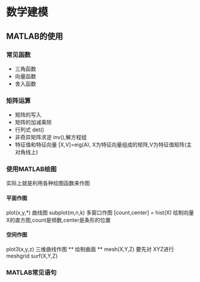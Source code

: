 # 数学建模

## MATLAB的使用

### 常见函数

* 三角函数
* 向量函数
* 舍入函数

### 矩阵运算

* 矩阵的写入
* 矩阵的加减乘除
* 行列式  det()
* 非奇异矩阵求逆 inv(),解方程组
* 特征值和特征向量  [X,V]=eig(A), X为特征向量组成的矩阵,V为特征值矩阵(主对角线上)

### 使用MATLAB绘图

实际上就是利用各种绘图函数来作图
#### 平面作图
plot(x,y,*)   曲线图
subplot(m,n,k)  多窗口作图
[count,center] = hist(X)  绘制向量X的直方图,count是频数,center是条形的位置
#### 空间作图
plot3(x,y,z)  三维曲线作图
** 绘制曲面 **
mesh(X,Y,Z)  要先对 XYZ进行meshgrid
surf(X,Y,Z)

### MATLAB常见语句
